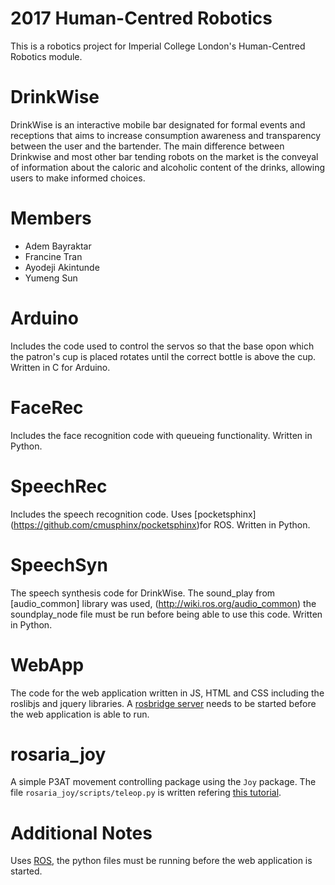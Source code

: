 # 2017 Human-Centred Robotics
This is a robotics project for Imperial College London's Human-Centred Robotics module.

# DrinkWise
DrinkWise is an interactive mobile bar designated for formal events and receptions that aims to increase consumption awareness and transparency between the user and the bartender. The main difference between Drinkwise and most other bar tending robots on the market is the conveyal of information about the caloric and alcoholic content of the drinks, allowing users to make informed choices.

# Members
- Adem Bayraktar
- Francine Tran
- Ayodeji Akintunde
- Yumeng Sun

# Arduino	
Includes the code used to control the servos so that the base opon which the patron's cup is placed rotates until the correct bottle is above the cup. Written in C for Arduino.

# FaceRec	
Includes the face recognition code with queueing functionality. Written in Python.

# SpeechRec	
Includes the speech recognition code. Uses [pocketsphinx] (https://github.com/cmusphinx/pocketsphinx)for ROS. Written in Python.

# SpeechSyn	
The speech synthesis code for DrinkWise. The sound_play from [audio_common] library was used, (http://wiki.ros.org/audio_common) the soundplay_node file must be run before being able to use this code. Written in Python.

# WebApp
The code for the web application written in JS, HTML and CSS including the roslibjs and jquery libraries. A [rosbridge server](https://github.com/RobotWebTools/rosbridge_suite/tree/develop/rosbridge_server) needs to be started before the web application is able to run. 

# rosaria_joy
A simple P3AT movement controlling package using the `Joy` package. The file `rosaria_joy/scripts/teleop.py` is written refering [this tutorial](https://andrewdai.co/xbox-controller-ros.html#rosjoy).

# Additional Notes
Uses [ROS](https://github.com/ros), the python files must be running before the web application is started.
